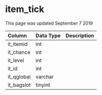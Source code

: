 # item\_tick

This page was updated September 7 2019

| Column | Data Type | Description |
| :--- | :--- | :--- |
| it\_itemid | int |  |
| it\_chance | int |  |
| it\_level | int |  |
| it\_id | int |  |
| it\_qglobal | varchar |  |
| it\_bagslot | tinyint |  |

